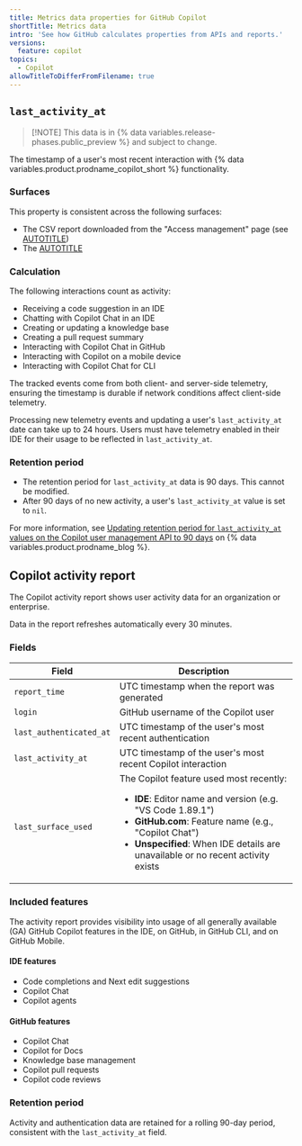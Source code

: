 ```yaml
---
title: Metrics data properties for GitHub Copilot
shortTitle: Metrics data
intro: 'See how GitHub calculates properties from APIs and reports.'
versions:
  feature: copilot
topics:
  - Copilot
allowTitleToDifferFromFilename: true
---
```


## `last_activity_at`

> [!NOTE] This data is in {% data variables.release-phases.public_preview %} and subject to change.

The timestamp of a user's most recent interaction with {% data variables.product.prodname_copilot_short %} functionality.

### Surfaces

This property is consistent across the following surfaces:

* The CSV report downloaded from the "Access management" page (see [AUTOTITLE](/copilot/how-tos/administer/organizations/reviewing-activity-related-to-github-copilot-in-your-organization/reviewing-user-activity-data-for-copilot-in-your-organization))
* The [AUTOTITLE](/rest/copilot/copilot-user-management)

### Calculation

The following interactions count as activity:

* Receiving a code suggestion in an IDE
* Chatting with Copilot Chat in an IDE
* Creating or updating a knowledge base
* Creating a pull request summary
* Interacting with Copilot Chat in GitHub
* Interacting with Copilot on a mobile device
* Interacting with Copilot Chat for CLI

The tracked events come from both client- and server-side telemetry, ensuring the timestamp is durable if network conditions affect client-side telemetry.

Processing new telemetry events and updating a user's `last_activity_at` date can take up to 24 hours. Users must have telemetry enabled in their IDE for their usage to be reflected in `last_activity_at`.

### Retention period

* The retention period for `last_activity_at` data is 90 days. This cannot be modified.
* After 90 days of no new activity, a user's `last_activity_at` value is set to `nil`.

For more information, see [Updating retention period for `last_activity_at` values on the Copilot user management API to 90 days](https://github.blog/changelog/2025-01-17-updating-retention-period-for-last_activity_at-values-on-the-user-management-api-public-preview-to-90-days/) on {% data variables.product.prodname_blog %}.

## Copilot activity report

The Copilot activity report shows user activity data for an organization or enterprise.

Data in the report refreshes automatically every 30 minutes.

### Fields

| Field | Description |
|-------|-------------|
| `report_time` | UTC timestamp when the report was generated |
| `login` | GitHub username of the Copilot user |
| `last_authenticated_at` | UTC timestamp of the user's most recent authentication |
| `last_activity_at` | UTC timestamp of the user's most recent Copilot interaction |
| `last_surface_used` | The Copilot feature used most recently:<br><ul><li>**IDE**: Editor name and version (e.g. "VS Code 1.89.1")</li><li>**GitHub.com**: Feature name (e.g., "Copilot Chat")</li><li>**Unspecified**: When IDE details are unavailable or no recent activity exists</ul> |

### Included features

The activity report provides visibility into usage of all generally available (GA) GitHub Copilot features in the IDE, on GitHub, in GitHub CLI, and on GitHub Mobile.

#### IDE features

* Code completions and Next edit suggestions
* Copilot Chat
* Copilot agents

#### GitHub features

* Copilot Chat
* Copilot for Docs
* Knowledge base management
* Copilot pull requests
* Copilot code reviews

### Retention period

Activity and authentication data are retained for a rolling 90-day period, consistent with the `last_activity_at` field.
